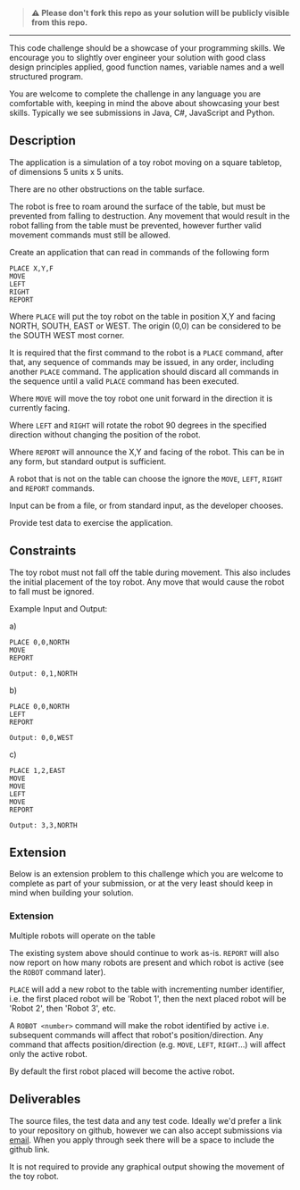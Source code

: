 > **:warning: Please don't fork this repo as your solution will be publicly visible from this repo.**

***

This code challenge should be a showcase of your programming skills. We encourage you to slightly over engineer your solution with good class design principles applied, good function names, variable names and a well structured program.

You are welcome to complete the challenge in any language you are comfortable with, keeping in mind the above about showcasing your best skills. Typically we see submissions in Java, C#, JavaScript and Python.

## Description

The application is a simulation of a toy robot moving on a square tabletop, of dimensions 5 units x 5 units.

There are no other obstructions on the table surface.

The robot is free to roam around the surface of the table, but must be prevented from falling to destruction.  Any movement that would result in the robot falling from the table must be prevented, however further valid movement commands must still be allowed.

Create an application that can read in commands of the following form 

    PLACE X,Y,F
    MOVE
    LEFT
    RIGHT
    REPORT

Where `PLACE` will put the toy robot on the table in position X,Y and facing NORTH, SOUTH, EAST or WEST.  The origin (0,0) can be considered to be the SOUTH WEST most corner.

It is required that the first command to the robot is a `PLACE` command, after that, any sequence of commands may be issued, in any order, including another `PLACE` command.  The application should discard all commands in the sequence until a valid `PLACE` command has been executed.

Where `MOVE` will move the toy robot one unit forward in the direction it is currently facing.

Where `LEFT` and `RIGHT` will rotate the robot 90 degrees in the specified direction without changing the position of the robot.

Where `REPORT` will announce the X,Y and facing of the robot.  This can be in any form, but standard output is sufficient.

A robot that is not on the table can choose the ignore the `MOVE`, `LEFT`, `RIGHT` and `REPORT` commands.

Input can be from a file, or from standard input, as the developer chooses.

Provide test data to exercise the application.

## Constraints

The toy robot must not fall off the table during movement.  This also includes the initial placement of the toy robot.  Any move that would cause the robot to fall must be ignored.

Example Input and Output:

a)

    PLACE 0,0,NORTH
    MOVE
    REPORT
    
    Output: 0,1,NORTH

b)

    PLACE 0,0,NORTH
    LEFT
    REPORT
    
    Output: 0,0,WEST

c)

    PLACE 1,2,EAST
    MOVE
    MOVE
    LEFT
    MOVE
    REPORT
    
    Output: 3,3,NORTH

## Extension

Below is an extension problem to this challenge which you are welcome to complete as part of your submission, or at the very least should keep in mind when building your solution.

### Extension

Multiple robots will operate on the table

The existing system above should continue to work as-is. `REPORT` will also now report on how many robots are present and which robot is active (see the `ROBOT` command later).

`PLACE` will add a new robot to the table with incrementing number identifier, i.e. the first placed robot will be 'Robot 1', then the next placed robot will be 'Robot 2', then 'Robot 3', etc.

A `ROBOT <number>` command will make the robot identified by <number> active i.e. subsequent commands will affect that robot's position/direction. Any command that affects position/direction (e.g. `MOVE`, `LEFT`, `RIGHT`...) will affect only the active robot.

By default the first robot placed will become the active robot.


## Deliverables

The source files, the test data and any test code. Ideally we'd prefer a link to your repository on github, however we can also accept submissions via [email](mailto:gemma.bardsley@ioof.com.au). When you apply through seek there will be a space to include the github link.

It is not required to provide any graphical output showing the movement of the toy robot.